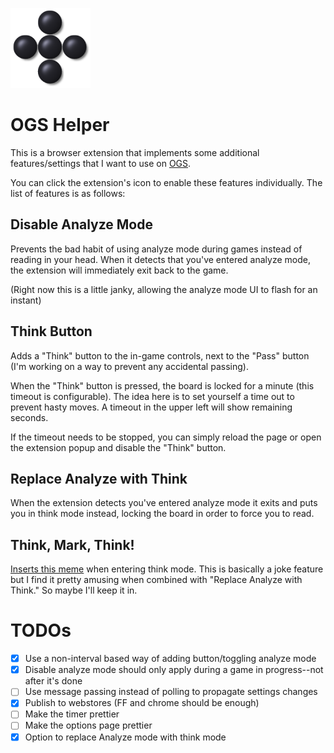 ![logo](./resources/img/icon128.png)

# OGS Helper

This is a browser extension that implements some additional features/settings that I want to use on [OGS](https://online-go.com).

You can click the extension's icon to enable these features individually. The list of features is as follows:

## Disable Analyze Mode

Prevents the bad habit of using analyze mode during games instead of reading in your head. When it detects that you've entered analyze mode,
the extension will immediately exit back to the game.

(Right now this is a little janky, allowing the analyze mode UI to flash for an instant)

## Think Button

Adds a "Think" button to the in-game controls, next to the "Pass" button (I'm working on a way to prevent any accidental passing).

When the "Think" button is pressed, the board is locked for a minute (this timeout is configurable). The idea here is to set yourself a time out to
prevent hasty moves. A timeout in the upper left will show remaining seconds.

If the timeout needs to be stopped, you can simply reload the page or open the extension popup and disable the "Think" button.

## Replace Analyze with Think

When the extension detects you've entered analyze mode it exits and puts you in think mode instead, locking the board in order to force you to read.

## Think, Mark, Think!

[Inserts this meme](https://knowyourmeme.com/memes/think-mark) when entering think mode. This is basically a joke feature but I find it pretty amusing
when combined with "Replace Analyze with Think." So maybe I'll keep it in.

# TODOs

- [x] Use a non-interval based way of adding button/toggling analyze mode
- [x] Disable analyze mode should only apply during a game in progress--not after it's done
- [ ] Use message passing instead of polling to propagate settings changes
- [x] Publish to webstores (FF and chrome should be enough)
- [ ] Make the timer prettier
- [ ] Make the options page prettier
- [x] Option to replace Analyze mode with think mode
